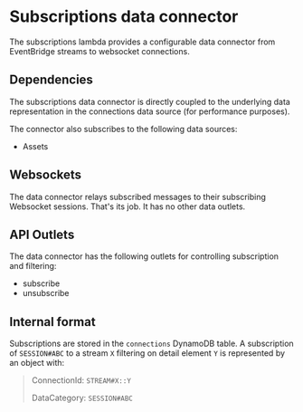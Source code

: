 # Subscriptions data connector

The subscriptions lambda provides a configurable data connector from EventBridge streams to websocket
connections.

## Dependencies

The subscriptions data connector is directly coupled to the underlying data representation in
the connections data source (for performance purposes).

The connector also subscribes to the following data sources:
- Assets

## Websockets

The data connector relays subscribed messages to their subscribing Websocket sessions. That's its job.
It has no other data outlets.

## API Outlets

The data connector has the following outlets for controlling subscription and filtering:
- subscribe
- unsubscribe

## Internal format

Subscriptions are stored in the `connections` DynamoDB table. A subscription of `SESSION#ABC` to
a stream `X` filtering on detail element `Y` is represented by an object with:

> ConnectionId: `STREAM#X::Y`
>
> DataCategory: `SESSION#ABC`